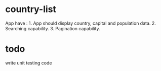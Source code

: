 # country-list
App have : 1. App should display country, capital and population data.  2. Searching capability.  3. Pagination capability.

# todo
write unit testing code
